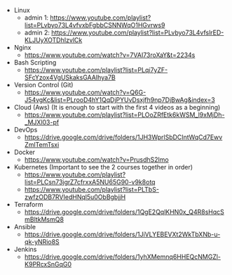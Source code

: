 - Linux
    - admin 1: https://www.youtube.com/playlist?list=PLvbyo73L4vfvxbFgbbCSNNWqO1HGvrws9
    - admin 2: https://www.youtube.com/playlist?list=PLvbyo73L4vfslrED-KLJUyXOTDhIzvlCk
- Nginx 
    - https://www.youtube.com/watch?v=7VAI73roXaY&t=2234s
- Bash Scripting 
    - https://www.youtube.com/playlist?list=PLqi7yZF-SFcYzox4VgUSkaksGAAIhya7B
- Version Control (Git)
    - https://www.youtube.com/watch?v=Q6G-J54vgKc&list=PLrooD4hY1QqDjPYUvDsxjfh9np7DjBwAg&index=3
- Cloud (Aws) (It is enough to start with the first 4 videos as a beginning) 
    - https://www.youtube.com/playlist?list=PLOoZRfEtk6kWSM_l9xMjDh-_MJXl03-pf
- DevOps
    - https://drive.google.com/drive/folders/1JH3WprlSbDCIntWqCd7EwvZmlTemTsxi
- Docker 
    - https://www.youtube.com/watch?v=PrusdhS2lmo
- Kubernetes (Important to see the 2 courses together in order)
    - https://www.youtube.com/playlist?list=PLCsn73jgrZ7cfrxxA5NU65G90-v9k8otq
    - https://www.youtube.com/playlist?list=PLTbS-zwfzODB7RVIedHNql5u0ObBgbjjH
- Terraform 
    - https://drive.google.com/drive/folders/1QgE2QqlKHN0x_Q4R8sHqcSmBltkMsmQ8
- Ansible 
    - https://drive.google.com/drive/folders/1JiVLYEBEVXt2WkTbXNb-u-qk-yNRio8S
- Jenkins 
    - https://drive.google.com/drive/folders/1yhXMemnq6HHEQcNMGZl-K9PRcxSnGqG0
